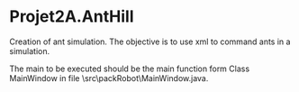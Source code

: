 # Projet2A.AntHill

Creation of ant simulation.
The objective is to use xml to command ants in a simulation.

The main to be executed should be the main function form Class MainWindow in file \src\packRobot\MainWindow.java.
